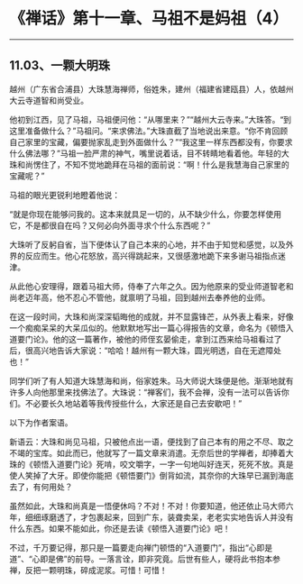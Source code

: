# 《禅话》第十一章、马祖不是妈祖（4）

------

## 11.03、一颗大明珠

越州（广东省合浦县）大珠慧海禅师，俗姓朱，建州（福建省建瓯县）人，依越州大云寺道智和尚受业。

他初到江西，见了马祖，马祖便问他：“从哪里来？”“越州大云寺来。”大珠答。“到这里准备做什么？”马祖问。“来求佛法。”大珠直截了当地说出来意。“你不肯回顾自己家里的宝藏，偏要抛家乱走到外面做什么？”“我这里一样东西都没有，你要求什么佛法哪？”马祖一脸严肃的神气，嘴里说着话，目不转睛地看着他。年轻的大珠和尚愣住了，不知不觉地跪拜在马祖的面前说：“啊！什么是我慧海自己家里的宝藏呢？”

马祖的眼光更锐利地瞪着他说：

“就是你现在能够问我的。这本来就具足一切的，从不缺少什么，你要怎样使用它，不是都很自在吗？又何必向外面寻求个什么东西呢？”

大珠听了反躬自省，当下便体认了自己本来的心地，并不由于知觉和感觉，以及外界的反应而生。他心花怒放，高兴得跳起来，又很感激地跪下来多谢马祖指点迷津。

从此他心安理得，跟着马祖大师，侍奉了六年之久。因为他原来的受业师道智老和尚老迈年高，他不忍心不管他，就禀明了马祖，回到越州去奉养他的业师。

在这一段时间，大珠和尚深深韬晦他的成就，并不显露锋芒，从外表上看来，好像一个痴痴呆呆的大呆瓜似的。他默默地写出一篇心得报告的文章，命名为《顿悟入道要门论》。他的这一篇著作，被他的师侄玄晏偷走，拿到江西来给马祖看过了后，很高兴地告诉大家说：“哈哈！越州有一颗大珠，圆光明透，自在无遮障处也！”

同学们听了有人知道大珠慧海和尚，俗家姓朱。马大师说大珠便是他。渐渐地就有许多人向他那里来找佛法了。大珠说：“禅客们，我不会禅，没有一法可以告诉你们。不必要长久地站着等我传授些什么，大家还是自己去安歇吧！”

以下为作者案语。

新语云：大珠和尚见马祖，只被他点出一语，便找到了自己本有的用之不尽、取之不竭的宝库。如此而已，他就写了一篇文章来消遣。无奈后世的学禅者，却捧着大珠的《顿悟入道要门论》死啃，咬文嚼字，一字一句地叫好连天，死死不放。真是使人笑掉了大牙。即使你能把《顿悟要门》倒背如流，其奈你的大珠早已漏到海底去了，有何用处？

虽然如此，大珠和尚真是一悟便休吗？不对！不对！你要知道，他还依止马大师六年，细细琢磨透了，才包裹起来，回到广东，装聋卖呆，老老实实地告诉人并没有什么东西。如果不能如此，你还是去读《顿悟入道要门论》吧！

不过，千万要记得，那只是一篇要走向禅门顿悟的“入道要门”，指出“心即是道”、“心即是佛”的前导。一落言诠，即非究竟。后世有些人，硬将此书抱本参禅，反把一颗明珠，碎成泥浆。可惜！可惜！
